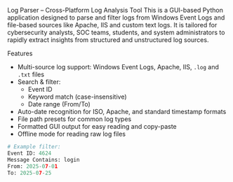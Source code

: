Log Parser – Cross-Platform Log Analysis Tool
This is a GUI-based Python application designed to parse and filter logs from Windows Event Logs and file-based sources like Apache, IIS and custom text logs. It is tailored for cybersecurity analysts, SOC teams, students, and system administrators to rapidly extract insights from structured and unstructured log sources.

Features
- Multi-source log support: Windows Event Logs, Apache, IIS, `.log` and `.txt` files
- Search & filter:
  - Event ID
  - Keyword match (case-insensitive)
  - Date range (From/To)
- Auto-date recognition for ISO, Apache, and standard timestamp formats
- File path presets for common log types
- Formatted GUI output for easy reading and copy-paste
- Offline mode for reading raw log files

```python
# Example filter:
Event ID: 4624
Message Contains: login
From: 2025-07-01
To: 2025-07-25

